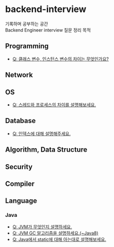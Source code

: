 # backend-interview
기록하며 공부하는 공간  
Backend Engineer interview 질문 정리 목적

## Programming
* [Q: 클래스 변수, 인스턴스 변수의 차이는 무엇인가요?](Programming/variables/class-instance-vars.md)

## Network

## OS
* [Q: 스레드와 프로세스의 차이를 설명해보세요.](OperatingSystem/ThreadProcess/thread_process.md)

## Database
* [Q: 인덱스에 대해 설명해주세요.](Database/Index/index.md)  

## Algorithm, Data Structure

## Security

## Compiler

## Language
### Java
* [Q: JVM가 무엇인지 설명하세요.](Language/Java/JVM.md)
* [Q: JVM GC 알고리즘을 설명하세요.(~Java8)](Language/Java/JVM-GC.md)
* [Q: Java에서 static에 대해 아는대로 설명해보세요.](https://github.com/JungwooKim1271011706/backend-interview/blob/document/language/java/Language/Java/java_static.md)


